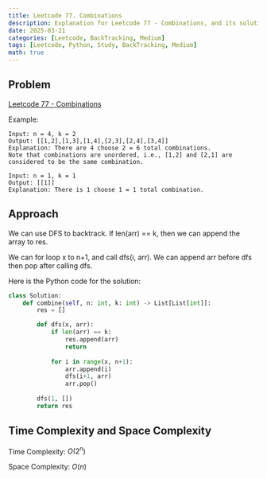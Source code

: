 ```yaml
---
title: Leetcode 77. Combinations
description: Explanation for Leetcode 77 - Combinations, and its solution in Python.
date: 2025-03-21
categories: [Leetcode, BackTracking, Medium]
tags: [Leetcode, Python, Study, BackTracking, Medium]
math: true
---
```


## Problem
[Leetcode 77 - Combinations](https://leetcode.com/problems/combinations/description/)

Example:
```
Input: n = 4, k = 2
Output: [[1,2],[1,3],[1,4],[2,3],[2,4],[3,4]]
Explanation: There are 4 choose 2 = 6 total combinations.
Note that combinations are unordered, i.e., [1,2] and [2,1] are considered to be the same combination.

Input: n = 1, k = 1
Output: [[1]]
Explanation: There is 1 choose 1 = 1 total combination.
```

## Approach

We can use DFS to backtrack. If len(arr) == k, then we can append the array to res.

We can for loop x to n+1, and call dfs(i, arr). We can append arr before dfs then pop after calling dfs.

Here is the Python code for the solution:
```python
class Solution:
    def combine(self, n: int, k: int) -> List[List[int]]: 
        res = []

        def dfs(x, arr):
            if len(arr) == k:
                res.append(arr)
                return
            
            for i in range(x, n+1):
                arr.append(i)
                dfs(i+1, arr)
                arr.pop()
        
        dfs(1, [])
        return res
```
## Time Complexity and Space Complexity

Time Complexity: $O(2^n)$ 

Space Complexity: $O(n)$